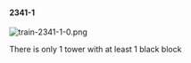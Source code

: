 #### 2341-1
![train-2341-1-0.png](https://github.com/lil-lab/nlvr/raw/master/nlvr/train/images/45/train-2341-1-0.png "train-2341-1-0.png")

There is only 1 tower with at least 1 black block